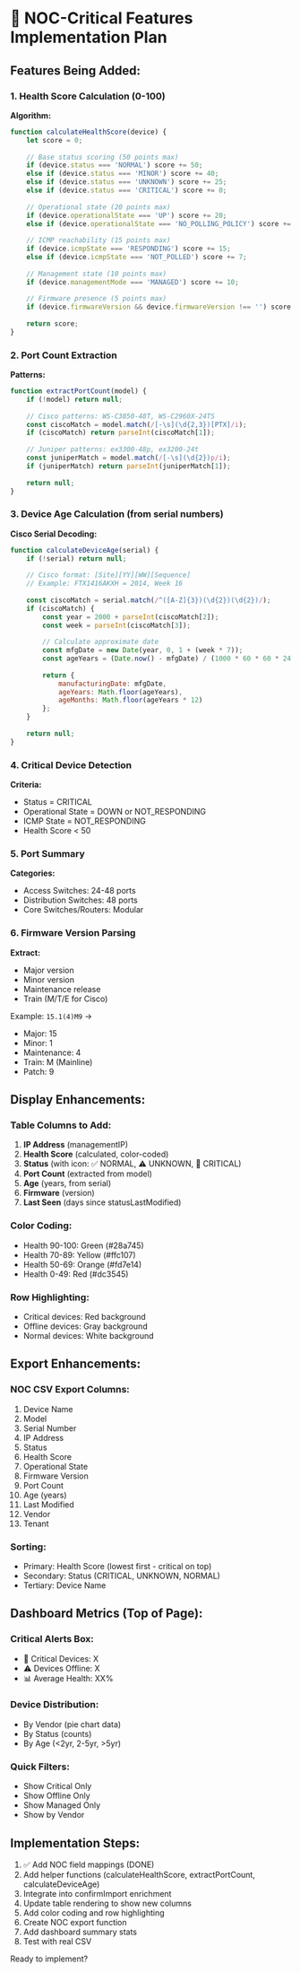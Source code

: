 # 🚨 NOC-Critical Features Implementation Plan

## Features Being Added:

### 1. Health Score Calculation (0-100)
**Algorithm:**
```javascript
function calculateHealthScore(device) {
    let score = 0;
    
    // Base status scoring (50 points max)
    if (device.status === 'NORMAL') score += 50;
    else if (device.status === 'MINOR') score += 40;
    else if (device.status === 'UNKNOWN') score += 25;
    else if (device.status === 'CRITICAL') score += 0;
    
    // Operational state (20 points max)
    if (device.operationalState === 'UP') score += 20;
    else if (device.operationalState === 'NO_POLLING_POLICY') score += 10;
    
    // ICMP reachability (15 points max)
    if (device.icmpState === 'RESPONDING') score += 15;
    else if (device.icmpState === 'NOT_POLLED') score += 7;
    
    // Management state (10 points max)
    if (device.managementMode === 'MANAGED') score += 10;
    
    // Firmware presence (5 points max)
    if (device.firmwareVersion && device.firmwareVersion !== '') score += 5;
    
    return score;
}
```

### 2. Port Count Extraction
**Patterns:**
```javascript
function extractPortCount(model) {
    if (!model) return null;
    
    // Cisco patterns: WS-C3850-48T, WS-C2960X-24TS
    const ciscoMatch = model.match(/[-\s](\d{2,3})[PTX]/i);
    if (ciscoMatch) return parseInt(ciscoMatch[1]);
    
    // Juniper patterns: ex3300-48p, ex3200-24t
    const juniperMatch = model.match(/[-\s](\d{2})p/i);
    if (juniperMatch) return parseInt(juniperMatch[1]);
    
    return null;
}
```

### 3. Device Age Calculation (from serial numbers)
**Cisco Serial Decoding:**
```javascript
function calculateDeviceAge(serial) {
    if (!serial) return null;
    
    // Cisco format: [Site][YY][WW][Sequence]
    // Example: FTX1416AKXH = 2014, Week 16
    
    const ciscoMatch = serial.match(/^([A-Z]{3})(\d{2})(\d{2})/);
    if (ciscoMatch) {
        const year = 2000 + parseInt(ciscoMatch[2]);
        const week = parseInt(ciscoMatch[3]);
        
        // Calculate approximate date
        const mfgDate = new Date(year, 0, 1 + (week * 7));
        const ageYears = (Date.now() - mfgDate) / (1000 * 60 * 60 * 24 * 365);
        
        return {
            manufacturingDate: mfgDate,
            ageYears: Math.floor(ageYears),
            ageMonths: Math.floor(ageYears * 12)
        };
    }
    
    return null;
}
```

### 4. Critical Device Detection
**Criteria:**
- Status = CRITICAL
- Operational State = DOWN or NOT_RESPONDING
- ICMP State = NOT_RESPONDING
- Health Score < 50

### 5. Port Summary
**Categories:**
- Access Switches: 24-48 ports
- Distribution Switches: 48 ports
- Core Switches/Routers: Modular

### 6. Firmware Version Parsing
**Extract:**
- Major version
- Minor version
- Maintenance release
- Train (M/T/E for Cisco)

Example: `15.1(4)M9` →
- Major: 15
- Minor: 1
- Maintenance: 4
- Train: M (Mainline)
- Patch: 9

## Display Enhancements:

### Table Columns to Add:
1. **IP Address** (managementIP)
2. **Health Score** (calculated, color-coded)
3. **Status** (with icon: ✅ NORMAL, ⚠️ UNKNOWN, 🔴 CRITICAL)
4. **Port Count** (extracted from model)
5. **Age** (years, from serial)
6. **Firmware** (version)
7. **Last Seen** (days since statusLastModified)

### Color Coding:
- Health 90-100: Green (#28a745)
- Health 70-89: Yellow (#ffc107)
- Health 50-69: Orange (#fd7e14)
- Health 0-49: Red (#dc3545)

### Row Highlighting:
- Critical devices: Red background
- Offline devices: Gray background
- Normal devices: White background

## Export Enhancements:

### NOC CSV Export Columns:
1. Device Name
2. Model
3. Serial Number
4. IP Address
5. Status
6. Health Score
7. Operational State
8. Firmware Version
9. Port Count
10. Age (years)
11. Last Modified
12. Vendor
13. Tenant

### Sorting:
- Primary: Health Score (lowest first - critical on top)
- Secondary: Status (CRITICAL, UNKNOWN, NORMAL)
- Tertiary: Device Name

## Dashboard Metrics (Top of Page):

### Critical Alerts Box:
- 🔴 Critical Devices: X
- ⚠️ Devices Offline: X
- 📊 Average Health: XX%

### Device Distribution:
- By Vendor (pie chart data)
- By Status (counts)
- By Age (<2yr, 2-5yr, >5yr)

### Quick Filters:
- Show Critical Only
- Show Offline Only
- Show Managed Only
- Show by Vendor

## Implementation Steps:

1. ✅ Add NOC field mappings (DONE)
2. Add helper functions (calculateHealthScore, extractPortCount, calculateDeviceAge)
3. Integrate into confirmImport enrichment
4. Update table rendering to show new columns
5. Add color coding and row highlighting
6. Create NOC export function
7. Add dashboard summary stats
8. Test with real CSV

Ready to implement?
